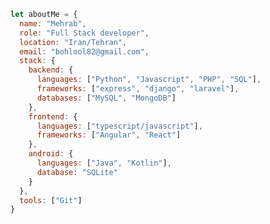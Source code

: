 ```js
let aboutMe = {
  name: "Mehrab",
  role: "Full Stack developer",
  location: "Iran/Tehran",
  email: "bohlool82@gmail.com",
  stack: {
    backend: {
      languages: ["Python", "Javascript", "PHP", "SQL"],
      frameworks: ["express", "django", "laravel"],
      databases: ["MySQL", "MongoDB"]
    },
    frontend: {
      languages: ["typescript/javascript"],
      frameworks: ["Angular", "React"]
    },
    android: {
      languages: ["Java", "Kotlin"],
      database: "SQLite"
    }
  },
  tools: ["Git"]
}
```

<!--
**mbohlooli/mbohlooli** is a ✨ _special_ ✨ repository because its `README.md` (this file) appears on your GitHub profile.

Here are some ideas to get you started:

- 🔭 I’m currently working on ...
- 🌱 I’m currently learning ...
- 👯 I’m looking to collaborate on ...
- 🤔 I’m looking for help with ...
- 💬 Ask me about ...
- 📫 How to reach me: ...
- 😄 Pronouns: ...
- ⚡ Fun fact: ...
-->
